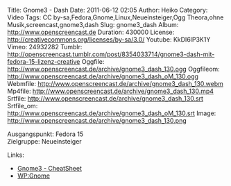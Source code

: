 Title: Gnome3 - Dash
Date: 2011-06-12 02:05
Author: Heiko
Category: Video
Tags: CC by-sa,Fedora,Gnome,Linux,Neueinsteiger,Ogg Theora,ohne Musik,screencast,gnome3,dash
Slug: gnome3_dash
Album: http://www.openscreencast.de
Duration: 430000
License: http://creativecommons.org/licenses/by-sa/3.0/
Youtube: KkDI6lP3K1Y
Vimeo: 24932282
Tumblr: http://openscreencast.tumblr.com/post/8354033714/gnome3-dash-mit-fedora-15-lizenz-creative
Oggfile: http://www.openscreencast.de/archive/gnome3_dash_130.ogg
Oggfileom: http://www.openscreencast.de/archive/gnome3_dash_oM_130.ogg
Webmfile: http://www.openscreencast.de/archive/gnome3_dash_130.webm
Mp4file: http://www.openscreencast.de/archive/gnome3_dash_130.mp4
Srtfile: http://www.openscreencast.de/archive/gnome3_dash_130.srt
Srtfile_om: http://www.openscreencast.de/archive/gnome3_dash_oM_130.srt
Image: http://www.openscreencast.de/archive/gnome3_dash_130.png

Ausgangspunkt: Fedora 15  
Zielgruppe: Neueinsteiger  

Links:

  * [Gnome3 - CheatSheet](http://live.gnome.org/GnomeShell/CheatSheet "Link zu gnome.org" )
  * [WP:Gnome](http://de.wikipedia.org/wiki/Gnome "Link zu Wikipedia Gnome" )

